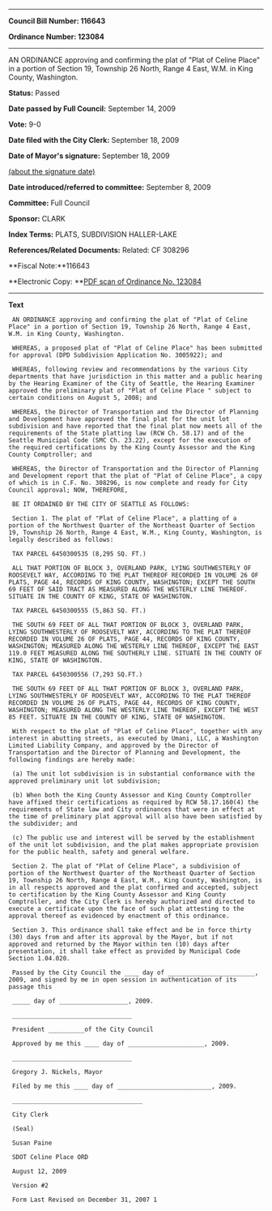 

********

**Council Bill Number: 116643**
   
**Ordinance Number: 123084**
********

 AN ORDINANCE approving and confirming the plat of "Plat of Celine Place" in a portion of Section 19, Township 26 North, Range 4 East, W.M. in King County, Washington.

**Status:** Passed
   
**Date passed by Full Council:** September 14, 2009
   
**Vote:** 9-0
   
**Date filed with the City Clerk:** September 18, 2009
   
**Date of Mayor's signature:** September 18, 2009
   
[(about the signature date)](/~public/approvaldate.htm)
   
   
   
**Date introduced/referred to committee:** September 8, 2009
   
**Committee:** Full Council
   
**Sponsor:** CLARK
   
   
**Index Terms:** PLATS, SUBDIVISION HALLER-LAKE

**References/Related Documents:** Related: CF 308296

**Fiscal Note:**116643

**Electronic Copy: **[PDF scan of Ordinance No. 123084](/~archives/Ordinances/Ord_123084.pdf)

********

**Text**
   
```
 AN ORDINANCE approving and confirming the plat of "Plat of Celine Place" in a portion of Section 19, Township 26 North, Range 4 East, W.M. in King County, Washington.

 WHEREAS, a proposed plat of "Plat of Celine Place" has been submitted for approval (DPD Subdivision Application No. 3005922); and

 WHEREAS, following review and recommendations by the various City departments that have jurisdiction in this matter and a public hearing by the Hearing Examiner of the City of Seattle, the Hearing Examiner approved the preliminary plat of "Plat of Celine Place " subject to certain conditions on August 5, 2008; and

 WHEREAS, the Director of Transportation and the Director of Planning and Development have approved the final plat for the unit lot subdivision and have reported that the final plat now meets all of the requirements of the State platting law (RCW Ch. 58.17) and of the Seattle Municipal Code (SMC Ch. 23.22), except for the execution of the required certifications by the King County Assessor and the King County Comptroller; and

 WHEREAS, the Director of Transportation and the Director of Planning and Development report that the plat of "Plat of Celine Place", a copy of which is in C.F. No. 308296, is now complete and ready for City Council approval; NOW, THEREFORE,

 BE IT ORDAINED BY THE CITY OF SEATTLE AS FOLLOWS:

 Section 1. The plat of "Plat of Celine Place", a platting of a portion of the Northwest Quarter of the Northeast Quarter of Section 19, Township 26 North, Range 4 East, W.M., King County, Washington, is legally described as follows:

 TAX PARCEL 6450300535 (8,295 SQ. FT.)

 ALL THAT PORTION OF BLOCK 3, OVERLAND PARK, LYING SOUTHWESTERLY OF ROOSEVELT WAY, ACCORDING TO THE PLAT THEREOF RECORDED IN VOLUME 26 OF PLATS, PAGE 44, RECORDS OF KING COUNTY, WASHINGTON; EXCEPT THE SOUTH 69 FEET OF SAID TRACT AS MEASURED ALONG THE WESTERLY LINE THEREOF. SITUATE IN THE COUNTY OF KING, STATE OF WASHINGTON.

 TAX PARCEL 6450300555 (5,863 SQ. FT.)

 THE SOUTH 69 FEET OF ALL THAT PORTION OF BLOCK 3, OVERLAND PARK, LYING SOUTHWESTERLY OF ROOSEVELT WAY, ACCORDING TO THE PLAT THEREOF RECORDED IN VOLUME 26 OF PLATS, PAGE 44, RECORDS OF KING COUNTY, WASHINGTON; MEASURED ALONG THE WESTERLY LINE THEREOF, EXCEPT THE EAST 119.0 FEET MEASURED ALONG THE SOUTHERLY LINE. SITUATE IN THE COUNTY OF KING, STATE OF WASHINGTON.

 TAX PARCEL 6450300556 (7,293 SQ.FT.)

 THE SOUTH 69 FEET OF ALL THAT PORTION OF BLOCK 3, OVERLAND PARK, LYING SOUTHWESTERLY OF ROOSEVELT WAY, ACCORDING TO THE PLAT THEREOF RECORDED IN VOLUME 26 OF PLATS, PAGE 44, RECORDS OF KING COUNTY, WASHINGTON; MEASURED ALONG THE WESTERLY LINE THEREOF, EXCEPT THE WEST 85 FEET. SITUATE IN THE COUNTY OF KING, STATE OF WASHINGTON.

 With respect to the plat of "Plat of Celine Place", together with any interest in abutting streets, as executed by Umani, LLC, a Washington Limited Liability Company, and approved by the Director of Transportation and the Director of Planning and Development, the following findings are hereby made:

 (a) The unit lot subdivision is in substantial conformance with the approved preliminary unit lot subdivision;

 (b) When both the King County Assessor and King County Comptroller have affixed their certifications as required by RCW 58.17.160(4) the requirements of State law and City ordinances that were in effect at the time of preliminary plat approval will also have been satisfied by the subdivider; and

 (c) The public use and interest will be served by the establishment of the unit lot subdivision, and the plat makes appropriate provision for the public health, safety and general welfare.

 Section 2. The plat of "Plat of Celine Place", a subdivision of portion of the Northwest Quarter of the Northeast Quarter of Section 19, Township 26 North, Range 4 East, W.M., King County, Washington, is in all respects approved and the plat confirmed and accepted, subject to certification by the King County Assessor and King County Comptroller, and the City Clerk is hereby authorized and directed to execute a certificate upon the face of such plat attesting to the approval thereof as evidenced by enactment of this ordinance.

 Section 3. This ordinance shall take effect and be in force thirty (30) days from and after its approval by the Mayor, but if not approved and returned by the Mayor within ten (10) days after presentation, it shall take effect as provided by Municipal Code Section 1.04.020.

 Passed by the City Council the ____ day of ________________________, 2009, and signed by me in open session in authentication of its passage this

 _____ day of ___________________, 2009.

 _________________________________

 President __________of the City Council

 Approved by me this ____ day of _____________________, 2009.

 _________________________________

 Gregory J. Nickels, Mayor

 Filed by me this ____ day of __________________________, 2009.

 ____________________________________

 City Clerk

 (Seal)

 Susan Paine

 SDOT Celine Place ORD

 August 12, 2009

 Version #2

 Form Last Revised on December 31, 2007 1

```
